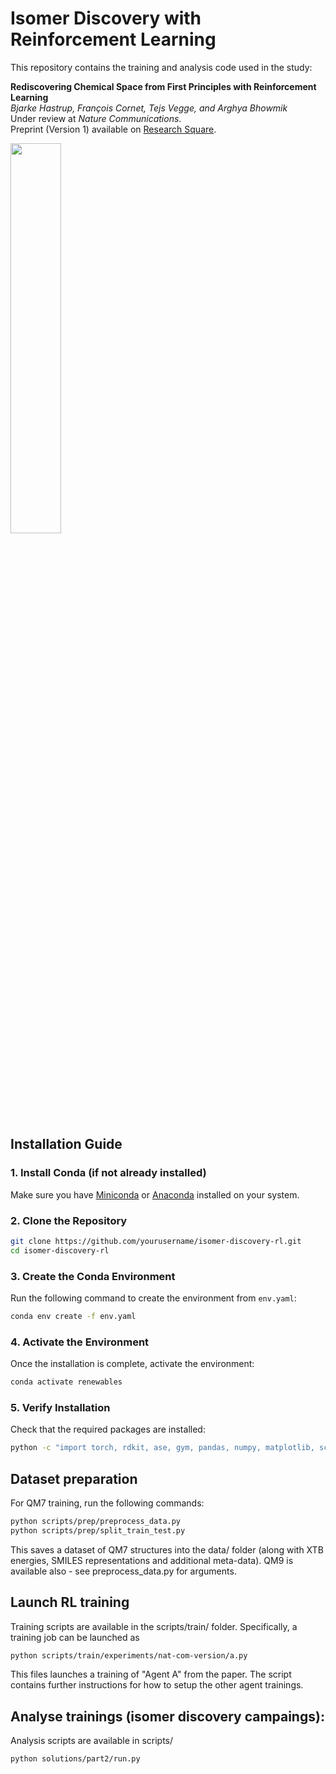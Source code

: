 # Isomer Discovery with Reinforcement Learning

This repository contains the training and analysis code used in the study:

**Rediscovering Chemical Space from First Principles with Reinforcement Learning**  
*Bjarke Hastrup, François Cornet, Tejs Vegge, and Arghya Bhowmik*  
Under review at *Nature Communications*.  
Preprint (Version 1) available on [Research Square](https://doi.org/10.21203/rs.3.rs-6900238/v1).



<img src="resources/image-grid.png" width="40%">



## Installation Guide

### 1. Install Conda (if not already installed)
Make sure you have [Miniconda](https://docs.conda.io/en/latest/miniconda.html) or [Anaconda](https://www.anaconda.com/) installed on your system.


### 2. Clone the Repository
```bash
git clone https://github.com/yourusername/isomer-discovery-rl.git
cd isomer-discovery-rl
```



### 3. Create the Conda Environment
Run the following command to create the environment from `env.yaml`:

```bash
conda env create -f env.yaml
```

### 4. Activate the Environment
Once the installation is complete, activate the environment:

```bash
conda activate renewables
```

### 5. Verify Installation
Check that the required packages are installed:

```bash
python -c "import torch, rdkit, ase, gym, pandas, numpy, matplotlib, scipy, streamlit; print('✅ Environment is ready!')"
```




## Dataset preparation

For QM7 training, run the following commands:
``` bash
python scripts/prep/preprocess_data.py
python scripts/prep/split_train_test.py
```
This saves a dataset of QM7 structures into the data/ folder (along with XTB energies, SMILES representations and additional meta-data).
QM9 is available also - see preprocess_data.py for arguments.


## Launch RL training

Training scripts are available in the scripts/train/ folder. Specifically, a training job can be launched as
``` bash
python scripts/train/experiments/nat-com-version/a.py
```
This files launches a training of "Agent A" from the paper. The script contains further instructions for how to setup the other agent trainings.


## Analyse trainings (isomer discovery campaings):
Analysis scripts are available in scripts/

``` bash
python solutions/part2/run.py
```
